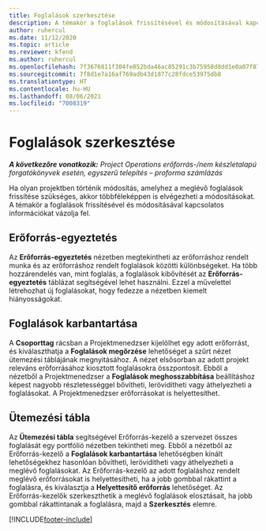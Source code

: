 ```yaml
---
title: Foglalások szerkesztése
description: A témakör a foglalások frissítésével és módosításával kapcsolatos információkat tartalmaz.
author: ruhercul
ms.date: 11/12/2020
ms.topic: article
ms.reviewer: kfend
ms.author: ruhercul
ms.openlocfilehash: 7f3676811f304fe852bda46ac85291c3b75958d8dd1e0a07f87c58ef5efe8738
ms.sourcegitcommit: 7f8d1e7a16af769adb43d1877c28fdce53975db8
ms.translationtype: HT
ms.contentlocale: hu-HU
ms.lasthandoff: 08/06/2021
ms.locfileid: "7008319"
---
```

# <a name="edit-bookings"></a>Foglalások szerkesztése

_**A következőre vonatkozik:** Project Operations erőforrás-/nem készletalapú forgatókönyvek esetén, egyszerű telepítés – proforma számlázás_


Ha olyan projektben történik módosítás, amelyhez a meglévő foglalások frissítése szükséges, akkor többféleképpen is elvégezheti a módosításokat. A témakör a foglalások frissítésével és módosításával kapcsolatos információkat vázolja fel.

## <a name="resource-reconciliation"></a>Erőforrás-egyeztetés

Az **Erőforrás-egyeztetés** nézetben megtekintheti az erőforráshoz rendelt munka és az erőforráshoz rendelt foglalások közötti különbségeket. Ha több hozzárendelés van, mint foglalás, a foglalások kibővítését az **Erőforrás-egyeztetés** táblázat segítségével lehet használni. Ezzel a művelettel létrehozhat új foglalásokat, hogy fedezze a nézetben kiemelt hiányosságokat.

## <a name="maintain-bookings"></a>Foglalások karbantartása

A **Csoporttag** rácsban a Projektmenedzser kijelölhet egy adott erőforrást, és kiválaszthatja a **Foglalások megőrzése** lehetőséget a szűrt nézet ütemezési táblájának megnyitásához. A nézet elsősorban az adott projekt releváns erőforrásához kiosztott foglalásokra összpontosít. Ebből a nézetből a Projektmenedzser a **Foglalások meghosszabbítása** beállításhoz képest nagyobb részletességgel bővítheti, lerövidítheti vagy áthelyezheti a foglalásokat. A Projektmenedzser erőforrásokat is helyettesíthet.

## <a name="schedule-board"></a>Ütemezési tábla

Az **Ütemezési tábla** segítségével Erőforrás-kezelő a szervezet összes foglalását egy portfólió nézetben tekintheti meg. Ebből a nézetből az Erőforrás-kezelő a **Foglalások karbantartása** lehetőségben kínált lehetőségekhez hasonlóan bővítheti, lerövidítheti vagy áthelyezheti a meglévő foglalásokat. Az Erőforrás-kezelő az adott foglaláshoz rendelt meglévő erőforrásokat is helyettesítheti, ha a jobb gombbal rákattint a foglalásra, és kiválasztja a **Helyettesítő erőforrás** lehetőséget. Az Erőforrás-kezelők szerkeszthetik a meglévő foglalások elosztásait, ha jobb gombbal rákattintanak a foglalásra, majd a **Szerkesztés** elemre.


[!INCLUDE[footer-include](../includes/footer-banner.md)]